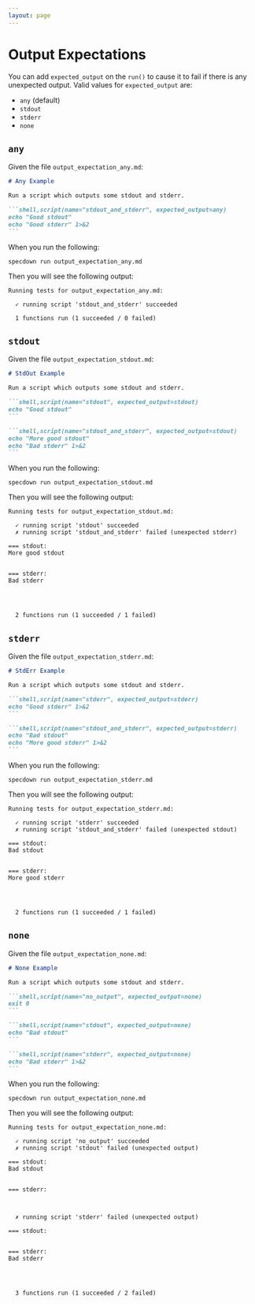 ```yaml
---
layout: page
---
```


# Output Expectations

You can add `expected_output` on the `run()` to cause it to fail if there is any
unexpected output. Valid values for `expected_output` are:

- `any` (default)
- `stdout`
- `stderr`
- `none`

## `any`

Given the file `output_expectation_any.md`:

```` markdown
# Any Example

Run a script which outputs some stdout and stderr.

```shell,script(name="stdout_and_stderr", expected_output=any)
echo "Good stdout"
echo "Good stderr" 1>&2
```
````

When you run the following:

``` shell
specdown run output_expectation_any.md
```

Then you will see the following output:

``` text
Running tests for output_expectation_any.md:

  ✓ running script 'stdout_and_stderr' succeeded

  1 functions run (1 succeeded / 0 failed)

```

## `stdout`

Given the file `output_expectation_stdout.md`:

```` markdown
# StdOut Example

Run a script which outputs some stdout and stderr.

```shell,script(name="stdout", expected_output=stdout)
echo "Good stdout"
```

```shell,script(name="stdout_and_stderr", expected_output=stdout)
echo "More good stdout"
echo "Bad stderr" 1>&2
```
````

When you run the following:

``` shell
specdown run output_expectation_stdout.md
```

Then you will see the following output:

``` text
Running tests for output_expectation_stdout.md:

  ✓ running script 'stdout' succeeded
  ✗ running script 'stdout_and_stderr' failed (unexpected stderr)

=== stdout:
More good stdout


=== stderr:
Bad stderr




  2 functions run (1 succeeded / 1 failed)

```

## `stderr`

Given the file `output_expectation_stderr.md`:

```` markdown
# StdErr Example

Run a script which outputs some stdout and stderr.

```shell,script(name="stderr", expected_output=stderr)
echo "Good stderr" 1>&2
```

```shell,script(name="stdout_and_stderr", expected_output=stderr)
echo "Bad stdout"
echo "More good stderr" 1>&2
```
````

When you run the following:

``` shell
specdown run output_expectation_stderr.md
```

Then you will see the following output:

``` text
Running tests for output_expectation_stderr.md:

  ✓ running script 'stderr' succeeded
  ✗ running script 'stdout_and_stderr' failed (unexpected stdout)

=== stdout:
Bad stdout


=== stderr:
More good stderr




  2 functions run (1 succeeded / 1 failed)

```

## `none`

Given the file `output_expectation_none.md`:

```` markdown
# None Example

Run a script which outputs some stdout and stderr.

```shell,script(name="no_output", expected_output=none)
exit 0
```

```shell,script(name="stdout", expected_output=none)
echo "Bad stdout"
```

```shell,script(name="stderr", expected_output=none)
echo "Bad stderr" 1>&2
```
````

When you run the following:

``` shell
specdown run output_expectation_none.md
```

Then you will see the following output:

``` text
Running tests for output_expectation_none.md:

  ✓ running script 'no_output' succeeded
  ✗ running script 'stdout' failed (unexpected output)

=== stdout:
Bad stdout


=== stderr:



  ✗ running script 'stderr' failed (unexpected output)

=== stdout:


=== stderr:
Bad stderr




  3 functions run (1 succeeded / 2 failed)

```

